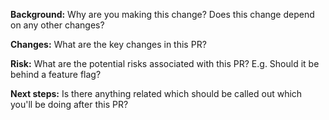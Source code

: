**Background:** Why are you making this change? Does this change depend on any other changes?

**Changes:** What are the key changes in this PR?

**Risk:** What are the potential risks associated with this PR? E.g. Should it be behind a feature flag?

**Next steps:** Is there anything related which should be called out which you'll be doing after this PR?
